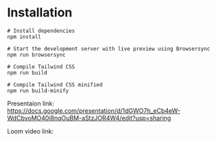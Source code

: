 # Installation

```
# Install dependencies
npm install

# Start the development server with live preview using Browsersync
npm run browsersync

# Compile Tailwind CSS
npm run build

# Compile Tailwind CSS minified
npm run build-minify

```
Presentaion link: 
https://docs.google.com/presentation/d/1dGWO7h_eCb4eW-WdCbvoMO40i8nqOuBM-aStzJOR4W4/edit?usp=sharing

Loom video link:

